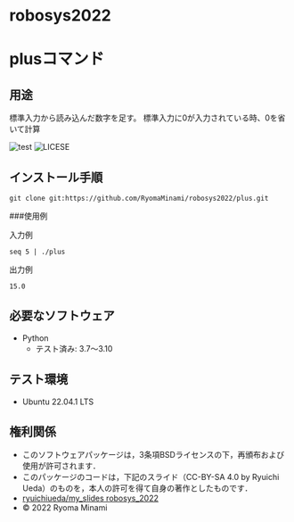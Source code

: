 # robosys2022
# plusコマンド

## 用途
標準入力から読み込んだ数字を足す。
標準入力に0が入力されている時、0を省いて計算

![test](https://github.com/RyomaMinami/robosys2022/actions/workflows/test.yml/badge.svg)
![LICESE](https://github.com/RyomaMinami/robosys2022/blob/main/LICENSE)

## インストール手順
```
git clone git:https://github.com/RyomaMinami/robosys2022/plus.git
```

###使用例

入力例
```
seq 5 | ./plus
```

出力例
```
15.0
```


## 必要なソフトウェア
* Python
  * テスト済み: 3.7〜3.10

## テスト環境
* Ubuntu 22.04.1 LTS


## 権利関係
* このソフトウェアパッケージは，3条項BSDライセンスの下，再頒布および使用が許可されます．
* このパッケージのコードは，下記のスライド（CC-BY-SA 4.0 by Ryuichi Ueda）のものを，本人の許可を得て自身の著作としたものです．
* [ryuichiueda/my_slides robosys_2022](https://github.com/ryuichiueda/my_slides/tree/master/robosys_2022)
* © 2022 Ryoma Minami
